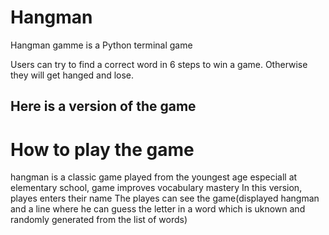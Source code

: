 # Hangman

Hangman gamme is a Python terminal game

Users can try to find a correct word in 6 steps to win a game.
Otherwise they will get hanged and lose.

## Here is a version of the game



# How to play the game

hangman is a classic game played from the youngest age especiall at elementary school, game improves vocabulary mastery
In this version, playes enters their name
The playes can see the game(displayed hangman and a line where he can guess the letter in a word which is uknown and randomly generated from the list of words)

